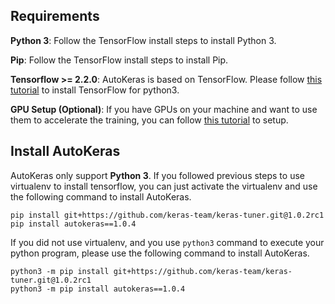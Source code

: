 ## Requirements

**Python 3**: Follow the TensorFlow install steps to install Python 3.

**Pip**: Follow the TensorFlow install steps to install Pip.

**Tensorflow >= 2.2.0**: AutoKeras is based on TensorFlow.
Please follow
[this tutorial](https://www.tensorflow.org/install/pip) to install TensorFlow for python3.

**GPU Setup (Optional)**:
If you have GPUs on your machine and want to use them to accelerate the training,
you can follow [this tutorial](https://www.tensorflow.org/install/gpu) to setup.

## Install AutoKeras
AutoKeras only support **Python 3**.
If you followed previous steps to use virtualenv to install tensorflow,
you can just activate the virtualenv and use the following command to install AutoKeras. 
```
pip install git+https://github.com/keras-team/keras-tuner.git@1.0.2rc1
pip install autokeras==1.0.4
```

If you did not use virtualenv, and you use `python3` command to execute your python program,
please use the following command to install AutoKeras.
```
python3 -m pip install git+https://github.com/keras-team/keras-tuner.git@1.0.2rc1
python3 -m pip install autokeras==1.0.4
```

